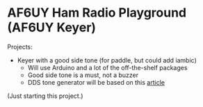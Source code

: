 # AF6UY Ham Radio Playground (AF6UY Keyer)

Projects:
- Keyer with a good side tone (for paddle, but could add iambic)
  - Will use Arduino and a lot of the off-the-shelf packages
  - Good side tone is a must, not a buzzer
  - DDS tone generator will be based on this
     [article](http://interface.khm.de/index.php/lab/interfaces-advanced/arduino-dds-sinewave-generator)

(Just starting this project.)
